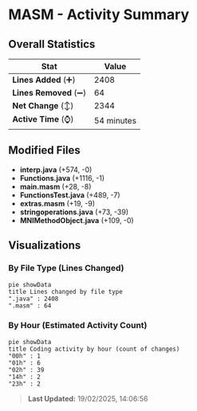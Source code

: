 # MASM - Activity Summary 

## Overall Statistics

| Stat                   | Value                                                             |
| ---------------------- | ----------------------------------------------------------------- |
| **Lines Added** (➕)   | 2408                                          |
| **Lines Removed** (➖) | 64                                        |
| **Net Change** (↕)    | 2344                |
| **Active Time** (⌚)   | 54 minutes |


## Modified Files
- **interp.java** (+574, -0)
- **Functions.java** (+1116, -1)
- **main.masm** (+28, -8)
- **FunctionsTest.java** (+489, -7)
- **extras.masm** (+19, -9)
- **stringoperations.java** (+73, -39)
- **MNIMethodObject.java** (+109, -0)

## Visualizations

### By File Type (Lines Changed)

```mermaid
pie showData
title Lines changed by file type
".java" : 2408
".masm" : 64
```

### By Hour (Estimated Activity Count)

```mermaid
pie showData
title Coding activity by hour (count of changes)
"00h" : 1
"01h" : 6
"02h" : 39
"14h" : 2
"23h" : 2
```


> **Last Updated:** 19/02/2025, 14:06:56